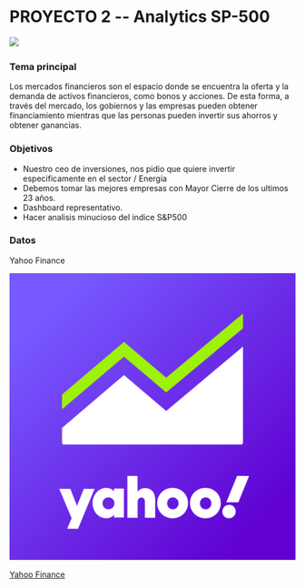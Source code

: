 # PROYECTO 2 -- Analytics SP-500

![](https://raw.githubusercontent.com/mrcruzer/sp500-analytics/master/src/mercado_bursatil.png)

### Tema principal

Los mercados financieros son el espacio donde se encuentra la oferta y la demanda de activos financieros, como bonos y acciones. De esta forma, a través del mercado, los gobiernos y las empresas pueden obtener financiamiento mientras que las personas pueden invertir sus ahorros y obtener ganancias.

### Objetivos

- Nuestro ceo de inversiones, nos pidio que quiere invertir especificamente en el sector / Energia
- Debemos tomar las mejores empresas con Mayor Cierre de los ultimos 23 años.
- Dashboard representativo.
- Hacer analisis minucioso del indice S&P500

### Datos

Yahoo Finance

![](https://raw.githubusercontent.com/mrcruzer/sp500-analytics/master/src/yahoo.png)

[Yahoo Finance](https://finance.yahoo.com)

